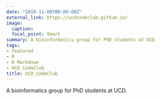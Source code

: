 ```yaml
---
date: "2019-11-08T00:00:00Z"
external_link: https://ucdcodeclub.github.io/
image:
  caption: 
  focal_point: Smart
summary: A bioinformatics group for PhD students at UCD
tags:
- Featured
- R
- R Markdown
- UCD_CodeClub
title: UCD_CodeClub
---
```


A bioinformatics group for PhD students at UCD.